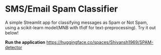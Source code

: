 # SMS/Email Spam Classifier

A simple Streamlit app for classifying messages as Spam or Not Spam, using a scikit-learn model(MNB with tfidf for text-preprocessing). Try it out below!

 **Run the application**
https://huggingface.co/spaces/Shivansh1969/SPAM-detector
